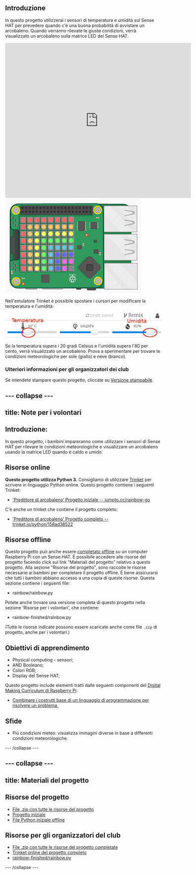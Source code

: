 ## Introduzione

In questo progetto utilizzerai i sensori di temperatura e umidità sul Sense HAT per prevedere quando c'è una buona probabilità di avvistare un arcobaleno. Quando verranno rilevate le giuste condizioni, verrà visualizzato un arcobaleno sulla matrice LED del Sense HAT.

<div class="trinket">
  <iframe src="https://trinket.io/embed/python/eaea4cb76c?outputOnly=true&start=result" width="600" height="500" frameborder="0" marginwidth="0" marginheight="0" allowfullscreen mark="crwd-mark">
</iframe> <img src="images/rainbow-final.png" />
</div>

Nell'emulatore Trinket è possibile spostare i cursori per modificare la temperatura e l'umidità:

![screenshot](images/rainbow-sliders.png)

Se la temperatura supera i 20 gradi Celsius e l'umidità supera l'80 per cento, verrà visualizzato un arcobaleno. Prova a sperimentare per trovare le condizioni meteorologiche per sole (giallo) e neve (bianco).

### Ulteriori informazioni per gli organizzatori dei club

Se intendete stampare questo progetto, cliccate su [Versione stampabile](https://projects.raspberrypi.org/it-IT/projects/rainbow-predictor/print).

--- collapse ---
---
title: Note per i volontari
---

## Introduzione:

In questo progetto, i bambini impareranno come utilizzare i sensori di Sense HAT per rilevare le condizioni meteorologiche e visualizzare un arcobaleno usando la matrice LED quando è caldo e umido.

## Risorse online

**Questo progetto utilizza Python 3.** Consigliamo di utilizzare [Trinket](https://trinket.io/) per scrivere in linguaggio Python online. Questo progetto contiene i seguenti Trinket:

* ['Predittore di arcobaleno' Progetto iniziale -- jumpto.cc/rainbow-go](http://jumpto.cc/rainbow-go)

C'è anche un trinket che contiene il progetto completo:

* ['Predittore di arcobaleno' Progetto completo -- trinket.io/python/158ad38522](https://trinket.io/python/158ad38522)

## Risorse offline

Questo progetto può anche essere [completato offline](https://www.codeclubprojects.org/en-GB/resources/physical-sense-hat/) su un computer Raspberry Pi con un Sense HAT. È possibile accedere alle risorse del progetto facendo click sul link "Materiali del progetto" relativo a questo progetto. Alla sezione "Risorse del progetto", sono raccolte le risorse necessarie ai bambini per completare il progetto offline. È bene assicurarsi che tutti i bambini abbiano accesso a una copia di queste risorse. Questa sezione contiene i seguenti file:

* rainbow/rainbow.py

Potete anche trovare una versione completa di questo progetto nella sezione 'Risorse per i volontari', che contiene:

* rainbow-finished/rainbow.py

(Tutte le risorse indicate possono essere scaricate anche come file `.zip` di progetto, anche per i volontari.)

## Obiettivi di apprendimento

* Physical computing - sensori;
* AND Booleano; 
* Colori RGB;
* Display del Sense HAT;

Questo progetto include elementi tratti dalle seguenti componenti del [Digital Making Curriculum di Raspberry Pi](https://rpf.io/curriculum):

* [Combinare i costrutti base di un linguaggio di programmazione per risolvere un problema.](https://www.raspberrypi.org/curriculum/programming/builder)

## Sfide

* Più condizioni meteo: visualizza immagini diverse in base a differenti condizioni meteorologiche. 

--- /collapse ---

--- collapse ---
---
title: Materiali del progetto
---

## Risorse del progetto

* [File .zip con tutte le risorse del progetto](resources/rainbow-project-resources.zip)
* [Progetto iniziale](http://jumpto.cc/rainbow-go)
* [File Python iniziale offline](resources/rainbow-rainbow.py)

## Risorse per gli organizzatori del club

* [File .zip con tutte le risorse del progetto completate](resources/rainbow-volunteer-resources.zip)
* [Trinket online del progetto completo](https://trinket.io/python/158ad38522)
* [rainbow-finished/rainbow.py](resources/rainbow-final-rainbow.py)

--- /collapse ---